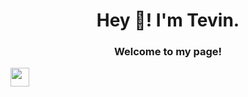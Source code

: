 <h1 align="center">Hey 👋! I'm Tevin.</h1>

<h3 align="center">Welcome to my page!</h3>
<a href="https://www.linkedin.com/in/tevin-zhuo-b61711207/"><img src="https://img.shields.io/badge/linkedin-%230077B5.svg?&style=for-the-badge&logo=linkedin&logoColor=white" height=30></a>
